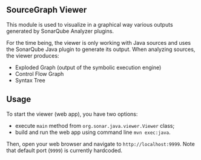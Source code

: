 SourceGraph Viewer
----------------

This module is used to visualize in a graphical way various outputs generated by SonarQube Analyzer plugins.

For the time being, the viewer is only working with Java sources and uses the SonarQube Java plugin to generate its output.
When analyzing sources, the viewer produces:

* Exploded Graph (output of the symbolic execution engine)
* Control Flow Graph
* Syntax Tree

Usage
--------

To start the viewer (web app), you have two options:

* execute `main` method from `org.sonar.java.viewer.Viewer` class;
* build and run the web app using command line `mvn exec:java`.

Then, open your web browser and navigate to `http://localhost:9999`. Note that default port (`9999`) is currently hardcoded. 
